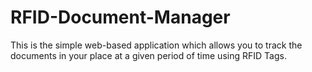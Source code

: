 # RFID-Document-Manager
This is the simple web-based application which allows you to track the documents in your place at a given period of time using RFID Tags.
